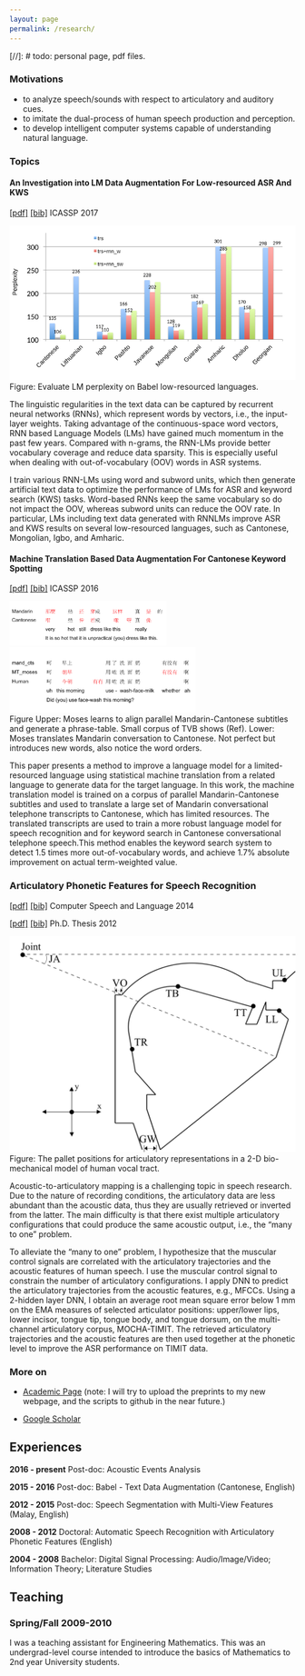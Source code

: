 ```yaml
---
layout: page
permalink: /research/
---
```


[//]: #  todo: personal page, pdf files.

### Motivations
  * to analyze speech/sounds with respect to articulatory and auditory cues.
  * to imitate the dual-process of human speech production and perception.
  * to develop intelligent computer systems capable of understanding natural language.

### Topics
#### An Investigation into LM Data Augmentation For Low-resourced ASR And KWS

[[pdf]](/papers/2017_ICASSP_LIMSI/huang2017investigation.pdf)  [[bib]](/papers/2017_ICASSP_LIMSI/huang2017investigation.bib) ICASSP 2017

<div class="imgcap">
<div>
<img src="/images/huang2017investigation.png" style="max-width:100%;  text-align:center;">
</div>
<div class="thecap">Figure: Evaluate LM perplexity on Babel low-resourced languages.
</div>
</div>

The linguistic regularities in the text data can be captured by recurrent neural networks (RNNs), which represent words by vectors, i.e., the input-layer weights.
Taking advantage of the continuous-space word vectors, RNN based Language Models (LMs) have gained much momentum in the past few years.
Compared with n-grams, the RNN-LMs provide better vocabulary coverage and reduce data sparsity.
This is especially useful when dealing with out-of-vocabulary (OOV) words in ASR systems.

I train various RNN-LMs using word and subword units, which then generate artificial text data to optimize the performance of LMs for ASR and keyword search (KWS) tasks.
Word-based RNNs keep the same vocabulary so do not impact the OOV, whereas subword units can reduce the OOV rate.
In particular, LMs including text data generated with RNNLMs improve ASR and KWS results on several low-resourced languages, such as Cantonese, Mongolian, Igbo, and Amharic.

#### Machine Translation Based Data Augmentation For Cantonese Keyword Spotting

[[pdf]](/papers/2016_ICASSP_LIMSI/huang2016machine.pdf)  [[bib]](/papers/2016_ICASSP_LIMSI/huang2016machine.bib) ICASSP 2016

<div class="imgcap">
<div>
<img src="/assets/smt/SubtitleExample1_english.png" style="max-width:55%;  text-align:center;">
<img src="/assets/smt/HUB5m2cExample2_english.png" style="max-width:65%; text-align:center;">
</div>
<div class="thecap">Figure Upper: Moses learns to align parallel Mandarin-Cantonese subtitles and generate a phrase-table. Small corpus of TVB shows (Ref). Lower: Moses translates Mandarin conversation to Cantonese. Not perfect but introduces new words, also notice the word orders.
</div>
</div>

This paper presents a method to improve a language model for a limited-resourced language using statistical machine translation from a related language to generate data for the target language. In this work, the machine translation model is trained on a corpus of parallel Mandarin-Cantonese subtitles and used to translate a large set of Mandarin conversational telephone transcripts to Cantonese, which has limited resources. The translated transcripts are used to train a more robust language model for speech recognition  and  for keyword  search  in  Cantonese  conversational  telephone  speech.This  method  enables  the  keyword  search  system  to  detect 1.5 times more out-of-vocabulary words,  and achieve 1.7% absolute improvement on actual term-weighted value.

### Articulatory Phonetic Features for Speech Recognition

[[pdf]](/papers/2014_CSL/huang2014adaptive.pdf) [[bib]](/papers/2014_CSL/huang2014adaptive.bib) Computer Speech and Language 2014

[[pdf]](/papers/2012_THESIS/huang2012articulatory.pdf) [[bib]](/papers/2012_THESIS/huang2012articulatory.bib) Ph.D. Thesis 2012

<div class="imgcap">
<div>
<img src="/images/huang2012articulatory.png" style="max-width:100%;  text-align:center;">
</div>
<div class="thecap">Figure: The pallet positions for articulatory representations in a 2-D bio-mechanical model of human vocal tract.
</div>
</div>

Acoustic-to-articulatory mapping is a challenging topic in speech research.
Due to the nature of recording conditions, the articulatory data are less abundant than the acoustic data, thus they are usually retrieved or inverted from the latter.
The main difficulty is that there exist multiple articulatory configurations that could produce the same acoustic output, i.e., the “many to one” problem.

To alleviate the “many to one” problem, I hypothesize that the muscular control signals are correlated with the articulatory trajectories and the acoustic features of human speech.
I use the muscular control signal to constrain the number of articulatory configurations.
I apply DNN to predict the articulatory trajectories from the acoustic features, e.g., MFCCs.
Using a 2-hidden layer DNN, I obtain an average root mean square error below 1 mm on the EMA measures of selected articulator positions: upper/lower lips, lower incisor, tongue tip, tongue body, and tongue dorsum, on the multi-channel articulatory corpus, MOCHA-TIMIT.
The retrieved articulatory trajectories and the acoustic features are then used together at the phonetic level to improve the ASR performance on TIMIT data.

### More on
  * [Academic Page]() (note: I will try to upload the preprints to my new webpage, and the scripts to github in the near future.)

  * [Google Scholar](https://scholar.google.fr/citations?user=hrICCP0AAAAJ&hl=en)

## Experiences

**2016 - present** Post-doc: Acoustic Events Analysis

**2015 - 2016** Post-doc: Babel - Text Data Augmentation (Cantonese, English)

**2012 - 2015** Post-doc: Speech Segmentation with Multi-View Features (Malay, English)

**2008 - 2012** Doctoral: Automatic Speech Recognition with Articulatory Phonetic Features (English)

**2004 - 2008** Bachelor: Digital Signal Processing: Audio/Image/Video; Information Theory; Literature Studies

## Teaching

### Spring/Fall 2009-2010

I was a teaching assistant for Engineering Mathematics.
This was an undergrad-level course intended to introduce the basics of Mathematics to 2nd year University students.
